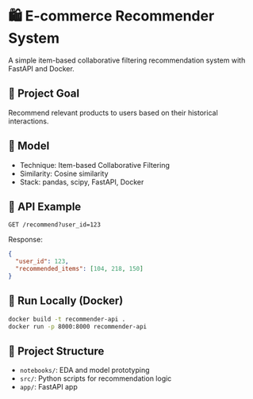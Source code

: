 # 🛍️ E-commerce Recommender System

A simple item-based collaborative filtering recommendation system with FastAPI and Docker.

## 📌 Project Goal
Recommend relevant products to users based on their historical interactions.

## 🧠 Model
- Technique: Item-based Collaborative Filtering
- Similarity: Cosine similarity
- Stack: pandas, scipy, FastAPI, Docker

## 🧪 API Example

`GET /recommend?user_id=123`

Response:
```json
{
  "user_id": 123,
  "recommended_items": [104, 218, 150]
}
```

## 🚀 Run Locally (Docker)

```bash
docker build -t recommender-api .
docker run -p 8000:8000 recommender-api
```

## 📂 Project Structure

- `notebooks/`: EDA and model prototyping
- `src/`: Python scripts for recommendation logic
- `app/`: FastAPI app
